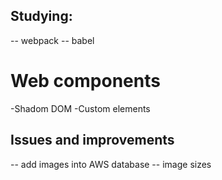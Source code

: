 ## Studying:

-- webpack
-- babel

# Web components

-Shadom DOM
-Custom elements

## Issues and improvements

-- add images into AWS database
-- image sizes
